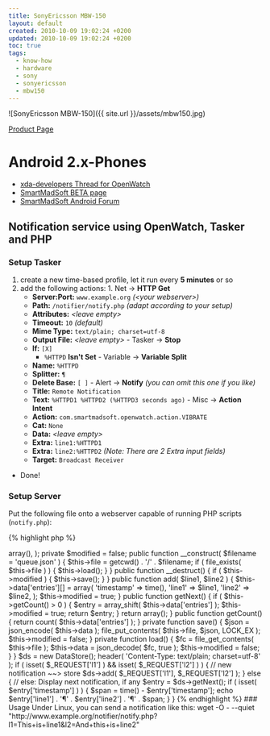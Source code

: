 ```yaml
---
title: SonyEricsson MBW-150
layout: default
created: 2010-10-09 19:02:24 +0200
updated: 2010-10-09 19:02:24 +0200
toc: true
tags:
  - know-how
  - hardware
  - sony
  - sonyericsson
  - mbw150
---
```


![SonyEricsson MBW-150]({{ site.url }}/assets/mbw150.jpg)

[Product Page](http://www.sonyericsson.com/cws/products/accessories/overview/mbw-150classicedition)

Android 2.x-Phones
==================

  * [xda-developers Thread for OpenWatch](http://forum.xda-developers.com/showthread.php?t=554551)
  * [SmartMadSoft BETA page](http://beta.smartmadsoft.com/)
  * [SmartMadSoft Android Forum](http://www.smartmadsoft.com/forum/index.php?action=vtopic&forum=9)


Notification service using OpenWatch, Tasker and PHP
----------------------------------------------------

### Setup Tasker

  1. create a new time-based profile, let it run every **5 minutes** or so
  2. add the following actions:
    1. Net → **HTTP Get**
      * **Server:Port:** `www.example.org` *(\<your webserver\>)*
      * **Path:** `/notifier/notify.php` *(adapt according to your setup)*
      * **Attributes:** *\<leave empty\>*
      * **Timeout:** `10` *(default)*
      * **Mime Type:** `text/plain; charset=utf-8`
      * **Output File:** *\<leave empty\>*
    - Tasker → **Stop**
      * **If:** `[X]`
        * `%HTTPD` **Isn't Set**
    - Variable → **Variable Split**
      * **Name:** `%HTTPD`
      * **Splitter:** `¶`
      * **Delete Base:** `[ ]`
    - Alert → **Notify** *(you can omit this one if you like)*
      * **Title:** `Remote Notification`
      * **Text:** `%HTTPD1 %HTTPD2 (%HTTPD3 seconds ago)`
    - Misc → **Action Intent**
      * **Action:** `com.smartmadsoft.openwatch.action.VIBRATE`
      * **Cat:** `None`
      * **Data:** *\<leave empty\>*
      * **Extra:** `line1:%HTTPD1`
      * **Extra:** `line2:%HTTPD2` *(Note: There are 2 Extra input fields)*
      * **Target:** `Broadcast Receiver`
  - Done!


### Setup Server

Put the following file onto a webserver capable of running PHP scripts (`notify.php`):

{% highlight php %}
<?php

class DataStore {
    private $file;
    private $data = array(
        'entries' => array(),
    );
    private $modified = false;

    public function __construct( $filename = 'queue.json' ) {
        $this->file = getcwd() . '/' . $filename;
        if ( file_exists( $this->file ) ) {
            $this->load();
        }
    }

    public function __destruct() {
        if ( $this->modified ) {
            $this->save();
        }
    }

    public function add( $line1, $line2 ) {
        $this->data['entries'][] = array(
            'timestamp' => time(),
            'line1' => $line1,
            'line2' => $line2,
        );
        $this->modified = true;
    }

    public function getNext() {
        if ( $this->getCount() > 0 ) {
            $entry = array_shift( $this->data['entries'] );
            $this->modified = true;
            return $entry;
        }
        return array();
    }
        
    public function getCount() {
        return count( $this->data['entries'] );
    }

    private function save() {
        $json = json_encode( $this->data );
        file_put_contents( $this->file, $json, LOCK_EX );
        $this->modified = false;
    }

    private function load() {
        $fc = file_get_contents( $this->file );
        $this->data = json_decode( $fc, true );
        $this->modified = false;
    }
}
    
$ds = new DataStore();
    
header( 'Content-Type: text/plain; charset=utf-8' );
if ( isset( $_REQUEST['l1'] ) && isset( $_REQUEST['l2'] ) ) {
    // new notification ~~> store
    $ds->add( $_REQUEST['l1'], $_REQUEST['l2'] );
} else {
    // else: Display next notification, if any
    $entry = $ds->getNext();
    if ( isset( $entry['timestamp'] ) ) {
        $span = time() - $entry['timestamp'];
        echo $entry['line1'] . '¶' . $entry['line2'] . '¶' . $span;
    }
}
{% endhighlight %}


### Usage

Under Linux, you can send a notification like this:

    wget -O - --quiet "http://www.example.org/notifier/notify.php?l1=This+is+line1&l2=And+this+is+line2"
